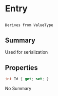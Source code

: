 # Entry

## 
```c#
Derives from ValueType
```

## Summary

Used for serialization
## Properties

```c#
int Id { get; set; } 
```
No Summary
